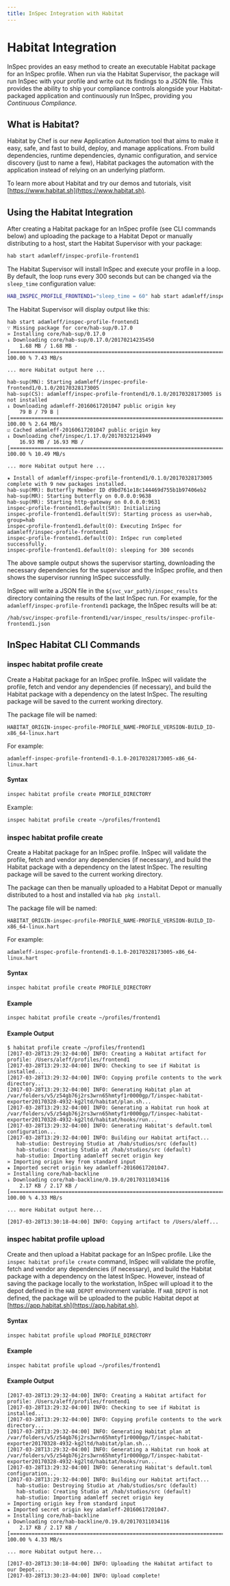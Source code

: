 ```yaml
---
title: InSpec Integration with Habitat
---
```


# Habitat Integration

InSpec provides an easy method to create an executable Habitat package for an InSpec profile. When run via the Habitat Supervisor, the package will run InSpec with your profile and write out its findings to a JSON file. This provides the ability to ship your compliance controls alongside your Habitat-packaged application and continuously run InSpec, providing you *Continuous Compliance.*

## What is Habitat?

Habitat by Chef is our new Application Automation tool that aims to make it easy, safe, and fast to build, deploy, and manage applications. From build dependencies, runtime dependencies, dynamic configuration, and service discovery (just to name a few), Habitat packages the automation with the application instead of relying on an underlying platform.

To learn more about Habitat and try our demos and tutorials, visit [https://www.habitat.sh](https://www.habitat.sh).

## Using the Habitat Integration

After creating a Habitat package for an InSpec profile (see CLI commands below) and uploading the package to a Habitat Depot or manually distributing to a host, start the Habitat Supervisor with your package:

```bash
hab start adamleff/inspec-profile-frontend1
```

The Habitat Supervisor will install InSpec and execute your profile in a loop. By default, the loop runs every 300 seconds but can be changed via the `sleep_time` configuration value:

```bash
HAB_INSPEC_PROFILE_FRONTEND1="sleep_time = 60" hab start adamleff/inspec-profile-frontend1
```

The Habitat Supervisor will display output like this:

```
hab start adamleff/inspec-profile-frontend1
∵ Missing package for core/hab-sup/0.17.0
» Installing core/hab-sup/0.17.0
↓ Downloading core/hab-sup/0.17.0/20170214235450
    1.68 MB / 1.68 MB - [=========================================================================] 100.00 % 7.43 MB/s

... more Habitat output here ...

hab-sup(MN): Starting adamleff/inspec-profile-frontend1/0.1.0/20170328173005
hab-sup(CS): adamleff/inspec-profile-frontend1/0.1.0/20170328173005 is not installed
↓ Downloading adamleff-20160617201047 public origin key
    79 B / 79 B | [===============================================================================] 100.00 % 2.64 MB/s
☑ Cached adamleff-20160617201047 public origin key
↓ Downloading chef/inspec/1.17.0/20170321214949
    16.93 MB / 16.93 MB / [======================================================================] 100.00 % 10.49 MB/s

... more Habitat output here ...

★ Install of adamleff/inspec-profile-frontend1/0.1.0/20170328173005 complete with 9 new packages installed.
hab-sup(MR): Butterfly Member ID d9bd761e18c144469d755b1b97406eb2
hab-sup(MR): Starting butterfly on 0.0.0.0:9638
hab-sup(MR): Starting http-gateway on 0.0.0.0:9631
inspec-profile-frontend1.default(SR): Initializing
inspec-profile-frontend1.default(SV): Starting process as user=hab, group=hab
inspec-profile-frontend1.default(O): Executing InSpec for adamleff/inspec-profile-frontend1
inspec-profile-frontend1.default(O): InSpec run completed successfully.
inspec-profile-frontend1.default(O): sleeping for 300 seconds
```

The above sample output shows the supervisor starting, downloading the necessary dependencies for the supervisor and the InSpec profile, and then shows the supervisor running InSpec successfully.

InSpec will write a JSON file in the `${svc_var_path}/inspec_results` directory containing the results of the last InSpec run. For example, for the `adamleff/inspec-profile-frontend1` package, the InSpec results will be at:

```
/hab/svc/inspec-profile-frontend1/var/inspec_results/inspec-profile-frontend1.json
```

## InSpec Habitat CLI Commands

### inspec habitat profile create

Create a Habitat package for an InSpec profile. InSpec will validate the profile, fetch and vendor any dependencies (if necessary), and build the Habitat package with a dependency on the latest InSpec. The resulting package will be saved to the current working directory.

The package file will be named:

```
HABITAT_ORIGIN-inspec-profile-PROFILE_NAME-PROFILE_VERSION-BUILD_ID-x86_64-linux.hart
```

For example:

```
adamleff-inspec-profile-frontend1-0.1.0-20170328173005-x86_64-linux.hart
```

#### Syntax

```bash
inspec habitat profile create PROFILE_DIRECTORY
```

Example:

```bash
inspec habitat profile create ~/profiles/frontend1
```

### inspec habitat profile create

Create a Habitat package for an InSpec profile. InSpec will validate the profile, fetch and vendor any dependencies (if necessary), and build the Habitat package with a dependency on the latest InSpec. The resulting package will be saved to the current working directory.

The package can then be manually uploaded to a Habitat Depot or manually distributed to a host and installed via `hab pkg install`.

The package file will be named:

```
HABITAT_ORIGIN-inspec-profile-PROFILE_NAME-PROFILE_VERSION-BUILD_ID-x86_64-linux.hart
```

For example:

```
adamleff-inspec-profile-frontend1-0.1.0-20170328173005-x86_64-linux.hart
```

#### Syntax

```bash
inspec habitat profile create PROFILE_DIRECTORY
```

#### Example

```bash
inspec habitat profile create ~/profiles/frontend1
```

#### Example Output

```
$ habitat profile create ~/profiles/frontend1
[2017-03-28T13:29:32-04:00] INFO: Creating a Habitat artifact for profile: /Users/aleff/profiles/frontend1
[2017-03-28T13:29:32-04:00] INFO: Checking to see if Habitat is installed...
[2017-03-28T13:29:32-04:00] INFO: Copying profile contents to the work directory...
[2017-03-28T13:29:32-04:00] INFO: Generating Habitat plan at /var/folders/v5/z54gb76j2rs3wrn65hmtyf1r0000gp/T/inspec-habitat-exporter20170328-4932-kg2ltd/habitat/plan.sh...
[2017-03-28T13:29:32-04:00] INFO: Generating a Habitat run hook at /var/folders/v5/z54gb76j2rs3wrn65hmtyf1r0000gp/T/inspec-habitat-exporter20170328-4932-kg2ltd/habitat/hooks/run...
[2017-03-28T13:29:32-04:00] INFO: Generating Habitat's default.toml configuration...
[2017-03-28T13:29:32-04:00] INFO: Building our Habitat artifact...
   hab-studio: Destroying Studio at /hab/studios/src (default)
   hab-studio: Creating Studio at /hab/studios/src (default)
   hab-studio: Importing adamleff secret origin key
» Importing origin key from standard input
★ Imported secret origin key adamleff-20160617201047.
» Installing core/hab-backline
↓ Downloading core/hab-backline/0.19.0/20170311034116
    2.17 KB / 2.17 KB / [=========================================================================] 100.00 % 4.33 MB/s

... more Habitat output here...

[2017-03-28T13:30:18-04:00] INFO: Copying artifact to /Users/aleff...
```

### inspec habitat profile upload

Create and then upload a Habitat package for an InSpec profile. Like the `inspec habitat profile create` command, InSpec will validate the profile, fetch and vendor any dependencies (if necessary), and build the Habitat package with a dependency on the latest InSpec. However, instead of saving the package locally to the workstation, InSpec will upload it to the depot defined in the `HAB_DEPOT` environment variable. If `HAB_DEPOT` is not defined, the package will be uploaded to the public Habitat depot at [https://app.habitat.sh](https://app.habitat.sh).

#### Syntax

```bash
inspec habitat profile upload PROFILE_DIRECTORY
```

#### Example

```bash
inspec habitat profile upload ~/profiles/frontend1
```

#### Example Output
```
[2017-03-28T13:29:32-04:00] INFO: Creating a Habitat artifact for profile: /Users/aleff/profiles/frontend1
[2017-03-28T13:29:32-04:00] INFO: Checking to see if Habitat is installed...
[2017-03-28T13:29:32-04:00] INFO: Copying profile contents to the work directory...
[2017-03-28T13:29:32-04:00] INFO: Generating Habitat plan at /var/folders/v5/z54gb76j2rs3wrn65hmtyf1r0000gp/T/inspec-habitat-exporter20170328-4932-kg2ltd/habitat/plan.sh...
[2017-03-28T13:29:32-04:00] INFO: Generating a Habitat run hook at /var/folders/v5/z54gb76j2rs3wrn65hmtyf1r0000gp/T/inspec-habitat-exporter20170328-4932-kg2ltd/habitat/hooks/run...
[2017-03-28T13:29:32-04:00] INFO: Generating Habitat's default.toml configuration...
[2017-03-28T13:29:32-04:00] INFO: Building our Habitat artifact...
   hab-studio: Destroying Studio at /hab/studios/src (default)
   hab-studio: Creating Studio at /hab/studios/src (default)
   hab-studio: Importing adamleff secret origin key
» Importing origin key from standard input
★ Imported secret origin key adamleff-20160617201047.
» Installing core/hab-backline
↓ Downloading core/hab-backline/0.19.0/20170311034116
    2.17 KB / 2.17 KB / [=========================================================================] 100.00 % 4.33 MB/s

... more Habitat output here...

[2017-03-28T13:30:18-04:00] INFO: Uploading the Habitat artifact to our Depot...
[2017-03-28T13:30:23-04:00] INFO: Upload complete!
```